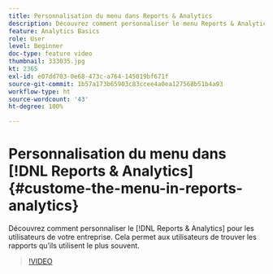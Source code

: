 ```yaml
---
title: Personnalisation du menu dans Reports & Analytics
description: Découvrez comment personnaliser le menu Reports & Analytics pour les utilisateurs de votre entreprise.
feature: Analytics Basics
role: User
level: Beginner
doc-type: feature video
thumbnail: 333035.jpg
kt: 2365
exl-id: e07dd703-0e68-473c-a764-145019bf671f
source-git-commit: 1b57a173b65903c83ccee4a0ea127568b51b4a93
workflow-type: ht
source-wordcount: '43'
ht-degree: 100%

---
```


# Personnalisation du menu dans [!DNL Reports & Analytics] {#custome-the-menu-in-reports-analytics}

Découvrez comment personnaliser le [!DNL Reports & Analytics] pour les utilisateurs de votre entreprise. Cela permet aux utilisateurs de trouver les rapports qu’ils utilisent le plus souvent.

>[!VIDEO](https://video.tv.adobe.com/v/333035/?quality=12)
